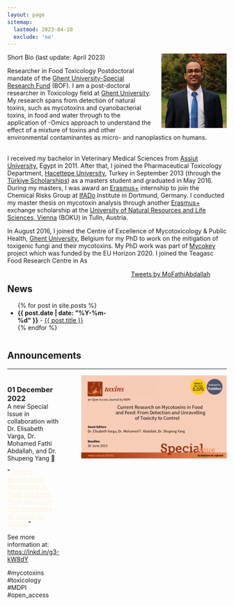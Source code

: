 ```yaml
---
layout: page
sitemap:
  lastmod: 2023-04-10
  exclude: 'no'
---
```


<!--
<div class="alert">
  <span style="display: inline-block; text-align: center;">
    For the intended experience,<br>please use Google Chrome.
  </span>
  <button class="closebtn" onclick="this.parentElement.style.display='none';">Close</button>
</div>
-->

<!-- Profile picture -->
<img class="ProfilePic" img width=150 img align="right" style="float: right; margin-left: 20px;" src="Me.jpg">

Short Bio (last update: April 2023)

Researcher in Food Toxicology Postdoctoral mandate of the <a href="https://www.ugent.be/nl/onderzoek/financiering/bof/postdoc/overzicht.htm" target="_blank" rel="noopener">Ghent University-Special Research Fund</a> (BOF).
I am a post-doctoral researcher in Toxicology field at <a href="https://www.ugent.be/en" target="_blank" rel="noopener">Ghent University</a>. My research spans from detection of natural toxins, such as mycotoxins and cyanobacterial toxins, in food and water through to the application of -Omics approach to understand the effect of a mixture of toxins and other environmental contaminantes as micro- and nanoplastics on humans.
<br /> <br />

I received my bachelor in Veterinary Medical Sciences from <a href="https://www.aun.edu.eg/main/" target="_blank" rel="noopener">Assiut University</a>, Egypt in 2011. After that, I joined the Pharmaceutical Toxicology Department, <a href="https://www.hacettepe.edu.tr/english" target="_blank" rel="noopener">Hacettepe University</a>, Turkey in September 2013 (through the <a href="https://www.turkiyeburslari.gov.tr/" target="_blank" rel="noopener">Türkiye Scholarships</a>) as a masters student and graduated in May 2016. During my masters, I was award an <a href="https://erasmus-plus.ec.europa.eu/" target="_blank" rel="noopener">Erasmus+</a> internship to join the Chemical Risks Group at <a href="https://www.ifado.de/ifadoen/" target="_blank" rel="noopener">IfADo</a> Institute in Dortmund, Germany. I conducted my master thesis on mycotoxin analysis through another <a href="https://erasmus-plus.ec.europa.eu/" target="_blank" rel="noopener">Erasmus+</a> exchange scholarship at the <a href="https://boku.ac.at/en/" target="_blank" rel="noopener">University of Natural Resources and Life Sciences, Vienna</a> (BOKU) in Tulln, Austria.

In August 2016, I joined the Centre of Excellence of Mycotoxicology & Public Health, <a href="https://www.ugent.be/en" target="_blank" rel="noopener">Ghent University</a>, Belgium for my PhD to work on the mitigation of toxigenic fungi and their mycotoxins. My PhD work was part of <a href="http://www.mycokey.eu/" target="_blank" rel="noopener">Mycokey</a> project which was funded by the EU Horizon 2020. I joined the Teagasc Food Research Centre in As


<!-- News and Twitter timeline -->
<div style="display: flex;">
  <div style="flex: 1; margin-right: 50px;">
    <h2>News</h2>
    <ul>
      {% for post in site.posts %}
      <li><span style="font-weight: bold;">{{ post.date | date: "%Y-%m-%d" }}</span> - <a href="{{ post.url }}">{{ post.title }}</a></li>
      {% endfor %}
    </ul>
  </div>
  <div style="width: 220px;">
    <a class="twitter-timeline"
       href="https://twitter.com/MoFathiAbdallah?ref_src=twsrc%5Etfw"
       data-tweet-limit="4"
       data-width="250"
       data-height="450"
       data-align="right">
      Tweets by MoFathiAbdallah
    </a>
    <script async src="https://platform.twitter.com/widgets.js" charset="utf-8"></script>
  </div>
</div>

<!-- Announcement -->
<div>
  <h2>Announcements</h2>
  <hr />
  <div style="display: flex;">
    <div style="flex: 1; margin-right: 50px;">
      <h3 style="margin-bottom: 0;">01 December 2022</h3>
      <p style="margin-top: 0;">A new Special Issue in collaboration with Dr. Elisabeth Varga, Dr. Mohamed Fathi Abdallah, and Dr. Shupeng Yang 🤝</p>
      <p style="margin-top: 0;">"<a href="https://lnkd.in/g3-kW8dY" target="_blank" style="color:#ffefd5;">Current Research on Mycotoxins in Food and Feed: From Detection and Unravelling of Toxicity to Control</a>"</p>
      <p style="margin-top: 0;">See more information at: <a href="https://lnkd.in/g3-kW8dY" target="_blank">https://lnkd.in/g3-kW8dY</a></p>
      <p style="margin-top: 0;">#mycotoxins #toxicology #MDPI #open_access</p>
    </div>
    <div>
      <img src="/images/Special-issue-toxins.png" alt="Special issue" style="width: 450px;">
    </div>
  </div>
</div>

